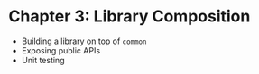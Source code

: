 # Chapter 3: Library Composition

* Building a library on top of `common`
* Exposing public APIs
* Unit testing
